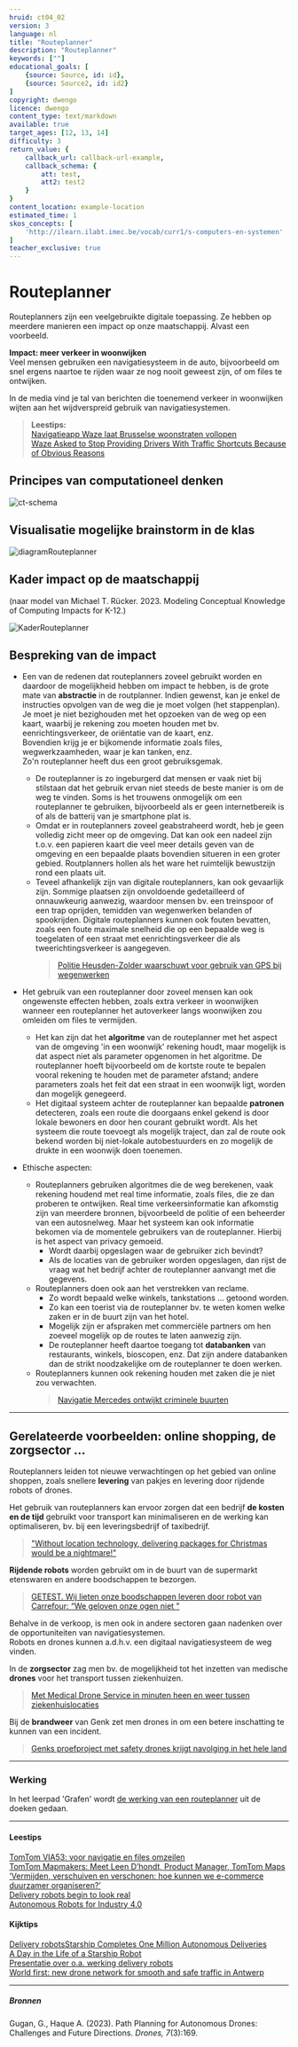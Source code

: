 ```yaml
---
hruid: ct04_02
version: 3
language: nl
title: "Routeplanner"
description: "Routeplanner"
keywords: [""]
educational_goals: [
    {source: Source, id: id}, 
    {source: Source2, id: id2}
]
copyright: dwengo
licence: dwengo
content_type: text/markdown
available: true
target_ages: [12, 13, 14]
difficulty: 3
return_value: {
    callback_url: callback-url-example,
    callback_schema: {
        att: test,
        att2: test2
    }
}
content_location: example-location
estimated_time: 1
skos_concepts: [
    'http://ilearn.ilabt.imec.be/vocab/curr1/s-computers-en-systemen'
]
teacher_exclusive: true
---
```

# Routeplanner

Routeplanners zijn een veelgebruikte digitale toepassing. Ze hebben op meerdere manieren een impact op onze maatschappij.
Alvast een voorbeeld.

**Impact: meer verkeer in woonwijken**<br>
Veel mensen gebruiken een navigatiesysteem in de auto, bijvoorbeeld om snel ergens naartoe te rijden waar ze nog nooit geweest zijn, of om files te ontwijken.

In de media vind je tal van berichten die toenemend verkeer in woonwijken wijten aan het wijdverspreid gebruik van navigatiesystemen.

> **Leestips:**<br>
> [Navigatieapp Waze laat Brusselse woonstraten vollopen](https://www.bruzz.be/analyse/navigatieapp-waze-laat-brusselse-woonstraten-vollopen-2019-09-18)<br>
> [Waze Asked to Stop Providing Drivers With Traffic Shortcuts Because of Obvious Reasons](https://www.autoevolution.com/news/waze-asked-to-stop-providing-drivers-with-traffic-shortcuts-because-of-obvious-reasons-215490.html)

## Principes van computationeel denken

![ct-schema](@learning-object/m_ct04_02/nl/3)

## Visualisatie mogelijke brainstorm in de klas

![diagramRouteplanner](embed/diagramrouteplanner)

## Kader impact op de maatschappij
(naar model van Michael T. Rücker. 2023. Modeling Conceptual Knowledge of Computing Impacts for K-12.)

![KaderRouteplanner](embed/kaderrouteplanner)

## Bespreking van de impact

-  Een van de redenen dat routeplanners zoveel gebruikt worden en daardoor de mogelijkheid hebben om impact te hebben, is de grote mate van **abstractie** in de routplanner. Indien gewenst, kan je enkel de instructies opvolgen van de weg die je moet volgen (het stappenplan). Je moet je niet bezighouden met het opzoeken van de weg op een kaart, waarbij je rekening zou moeten houden met bv. eenrichtingsverkeer, de oriëntatie van de kaart, enz. <br> Bovendien krijg je er bijkomende informatie zoals files, wegwerkzaamheden, waar je kan tanken, enz. <br> Zo'n routeplanner heeft dus een groot gebruiksgemak.
    - De routeplanner is zo ingeburgerd dat mensen er vaak niet bij stilstaan dat het gebruik ervan niet steeds de beste manier is om de weg te vinden. Soms is het trouwens onmogelijk om een routeplanner te gebruiken, bijvoorbeeld als er geen internetbereik is of als de batterij van je smartphone plat is.
    - Omdat er in routeplanners zoveel geabstraheerd wordt, heb je geen volledig zicht meer op de omgeving. Dat kan ook een nadeel zijn t.o.v. een papieren kaart die veel meer details geven van de omgeving en een bepaalde plaats bovendien situeren in een groter gebied. Routplanners hollen als het ware het ruimtelijk bewustzijn rond een plaats uit. 
    - Teveel afhankelijk zijn van digitale routeplanners, kan ook gevaarlijk zijn. Sommige plaatsen zijn onvoldoende gedetailleerd of onnauwkeurig aanwezig, waardoor mensen bv. een treinspoor of een trap oprijden, temidden van wegenwerken belanden of spookrijden. Digitale routeplanners kunnen ook fouten bevatten, zoals een foute maximale snelheid die op een bepaalde weg is toegelaten of een straat met eenrichtingsverkeer die als tweerichtingsverkeer is aangegeven.
      > [Politie Heusden-Zolder waarschuwt voor gebruik van GPS bij wegenwerken](https://www.vrt.be/vrtnws/nl/2021/09/23/politie-heusden-zolder-waarschuwt-voor-gebruik-van-gps-bij-wegen/)

-  Het gebruik van een routeplanner door zoveel mensen kan ook ongewenste effecten hebben, zoals extra verkeer in woonwijken wanneer een routeplanner het autoverkeer langs woonwijken zou omleiden om files te vermijden.
    - Het kan zijn dat het **algoritme** van de routeplanner met het aspect van de omgeving 'in een woonwijk' rekening houdt, maar mogelijk is dat aspect niet als parameter opgenomen in het algoritme. De routeplanner hoeft bijvoorbeeld om de kortste route te bepalen vooral rekening te houden met de parameter afstand; andere parameters zoals het feit dat een straat in een woonwijk ligt, worden dan mogelijk genegeerd.
    - Het digitaal systeem achter de routeplanner kan bepaalde **patronen** detecteren, zoals een route die doorgaans enkel gekend is door lokale bewoners en door hen courant gebruikt wordt. Als het systeem die route toevoegt als mogelijk traject, dan zal de route ook bekend worden bij niet-lokale autobestuurders en zo mogelijk de drukte in een woonwijk doen toenemen.

- Ethische aspecten:
    - Routeplanners gebruiken algoritmes die de weg berekenen, vaak rekening houdend met real time informatie, zoals files, die ze dan proberen te ontwijken. Real time verkeersinformatie kan afkomstig zijn van meerdere bronnen, bijvoorbeeld de politie of een beheerder van een autosnelweg. Maar het systeem kan ook informatie bekomen via de momentele gebruikers van de routeplanner. Hierbij is het aspect van privacy gemoeid. 
        - Wordt daarbij opgeslagen waar de gebruiker zich bevindt?
        - Als de locaties van de gebruiker worden opgeslagen, dan rijst de vraag wat het bedrijf achter de routeplanner aanvangt met die gegevens.
    - Routeplanners doen ook aan het verstrekken van reclame. 
        - Zo wordt bepaald welke winkels, tankstations ... getoond worden.
        - Zo kan een toerist via de routeplanner bv. te weten komen welke zaken er in de buurt zijn van het hotel.
        - Mogelijk zijn er afspraken met commerciële partners om hen zoeveel mogelijk op de routes te laten aanwezig zijn.
        - De routeplanner heeft daartoe toegang tot **databanken** van restaurants, winkels, bioscopen, enz. Dat zijn andere databanken dan de strikt noodzakelijke om de routeplanner te doen werken. 
    - Routeplanners kunnen ook rekening houden met zaken die je niet zou verwachten.
      > [Navigatie Mercedes ontwijkt criminele buurten](https://www.ad.nl/auto/navigatie-mercedes-ontwijkt-criminele-buurten~a48a4169/)<br>

-----

## Gerelateerde voorbeelden: online shopping, de zorgsector ...

Routeplanners leiden tot nieuwe verwachtingen op het gebied van online shoppen, zoals snellere **levering** van pakjes en levering door rijdende robots of drones. 

Het gebruik van routeplanners kan ervoor zorgen dat een bedrijf **de kosten en de tijd** gebruikt voor transport kan minimaliseren en de werking kan optimaliseren, bv. bij een leveringsbedrijf of taxibedrijf.
> ["Without location technology, delivering packages for Christmas would be a nightmare!"](https://www.here.com/learn/blog/last-mile-holiday-season-2021)

**Rijdende robots** worden gebruikt om in de buurt van de supermarkt etenswaren en andere boodschappen te bezorgen.
> [GETEST. Wij lieten onze boodschappen leveren door robot van Carrefour: “We geloven onze ogen niet ”](https://www.nieuwsblad.be/cnt/dmf20230726_96924324)

Behalve in de verkoop, is men ook in andere sectoren gaan nadenken over de opportuniteiten van navigatiesystemen.<br> Robots en drones kunnen a.d.h.v. een digitaal navigatiesysteem de weg vinden.

In de **zorgsector** zag men bv. de mogelijkheid tot het inzetten van medische **drones** voor het transport tussen ziekenhuizen.  
> [Met Medical Drone Service in minuten heen en weer tussen ziekenhuislocaties](https://www.antoniusziekenhuis.nl/nieuwsoverzicht/met-medical-drone-service-minuten-heen-en-weer-tussen-ziekenhuislocaties-0)<br>

Bij de **brandweer** van Genk zet men drones in om een betere inschatting te kunnen van een incident.
> [Genks proefproject met safety drones krijgt navolging in het hele land](https://www.vrt.be/vrtnws/nl/2023/03/14/genks-proefproject-met-safety-drones-krijgt-navolging-in-het-hel/)<br>

-----------------------------
### Werking 
In het leerpad 'Grafen' wordt [de werking van een routeplanner](https://www.dwengo.org/backend/api/learningObject/getWrapped?hruid=aiz_routeplanner&version=3&language=nl) uit de doeken gedaan.

-----------------------------
#### Leestips

[TomTom VIA53: voor navigatie en files omzeilen](https://www.intogadgets.nl/tomtom-via53-voor-navigatie-en-files-omzeilen/)<br>
[TomTom Mapmakers: Meet Leen D’hondt, Product Manager, TomTom Maps](https://developer.tomtom.com/blog/spotlight/tomtom-mapmakers-meet-leen-dhondt-product-manager-tomtom-maps/)<br>
[‘Vermijden, verschuiven en verschonen: hoe kunnen we e-commerce duurzamer organiseren?’](https://www.knack.be/nieuws/vermijden-verschuiven-en-verschonen-hoe-kunnen-we-e-commerce-duurzamer-organiseren/)<br>
[Delivery robots begin to look real](https://www.gpsworld.com/delivery-robots-begin-to-look-real/)<br>
[Autonomous Robots for Industry 4.0](https://starshipdeliveries.com/industry/)

#### Kijktips

[Delivery robotsStarship Completes One Million Autonomous Deliveries](https://youtu.be/tQZWe1JFR9g)<br>
[A Day in the Life of a Starship Robot](https://youtu.be/Z417CncwQsg)<br>
[Presentatie over o.a. werking delivery robots](https://youtu.be/6rq6Hx0PRAc)<br>
[World first: new drone network for smooth and safe traffic in Antwerp](https://youtu.be/w3bzDc5pEq0)

-----
##### Bronnen
Gugan, G., Haque A. (2023). Path Planning for Autonomous Drones: Challenges and Future Directions. *Drones, 7*(3):169. 
